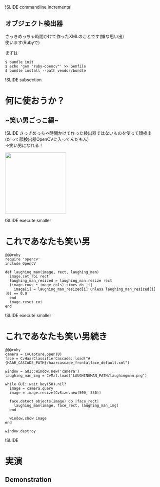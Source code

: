 !SLIDE commandline incremental
## オブジェクト検出器

さっきめっちゃ時間かけて作ったXMLのことです(嫌な思い出)  
使います(Rubyで)  

まずは

    $ bundle init                        
    $ echo 'gem "ruby-opencv"' >> Gemfile
    $ bundle install --path vendor/bundle

!SLIDE subsection
# 何に使おうか？
## ~笑い男ごっこ編~

!SLIDE
さっきめっちゃ時間かけて作った検出器ではないものを使って顔検出  
(だって顔検出器OpenCVに入ってんだもん)  
→笑い男になれる！

<p><img src="http://bronzeback.cocolog-nifty.com/photos/uncategorized/2007/09/27/laughingman_2.gif" alt="" height="200"></p>

!SLIDE execute smaller
# これであなたも笑い男

    @@@ruby
    require 'opencv'
    include OpenCV

    def laughing_man(image, rect, laughing_man)
      image.set_roi rect
      laughing_man_resized = laughing_man.resize rect
      (image.rows * image.cols).times do |i|
        image[i] = laughing_man_resized[i] unless laughing_man_resized[i][0] == 0.0
      end
      image.reset_roi
    end

!SLIDE execute smaller
# これであなたも笑い男続き

    @@@ruby
    camera = CvCapture.open(0)
    face = CvHaarClassifierCascade::load("#{HAAR_CASCADE_PATH}/haarcascade_frontalface_default.xml")

    window = GUI::Window.new('camera')
    laughing_man_img = CvMat.load('LAUGHINGMAN_PATH/laughingman.png')

    while GUI::wait_key(50).nil?
      image = camera.query
      image = image.resize(CvSize.new(500, 350))

      face.detect_objects(image) do |face_rect|
        laughing_man(image, face_rect, laughing_man_img)
      end

      window.show image
    end

    window.destroy

!SLIDE
# 実演
## Demonstration

